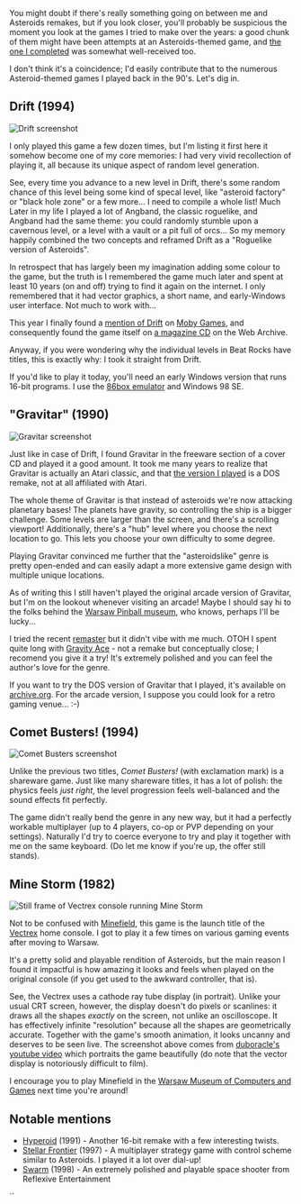 <!--
.. title: My Asteroids Adventures
.. slug: asteroids
.. date: 2001-01-01 12:00:00 UTC
.. tags:
.. category: gaming
.. link:
.. description:
.. type: text
.. status: draft
-->

You might doubt if there's really something going on between me and Asteroids remakes, but if you look closer, you'll probably be suspicious the moment you look at the games I tried to make over the years: a good chunk of them might have been attempts at an Asteroids-themed game, and [the one I completed][rocks] was somewhat well-received too.

I don't think it's a coincidence; I'd easily contribute that to the numerous Asteroid-themed games I played back in the 90's. Let's dig in.

<!--more-->

## Drift (1994)

![Drift screenshot](/images/aster/drift4.png)

I only played this game a few dozen times, but I'm listing it first here it somehow become one of my core memories: I had very vivid recollection of playing it, all because its unique aspect of random level generation.

See, every time you advance to a new level in Drift, there's some random chance of this level being some kind of specal level, like "asteroid factory" or "black hole zone" or a few more... I need to compile a whole list! Much Later in my life I played a lot of Angband, the classic roguelike, and Angband had the same theme: you could randomly stumble upon a cavernous level, or a level with a vault or a pit full of orcs... So my memory happily combined the two concepts and reframed Drift as a "Roguelike version of Asteroids".

In retrospect that has largely been my imagination adding some colour to the game, but the truth is I remembered the game much later and spent at least 10 years (on and off) trying to find it again on the internet. I only remembered that it had vector graphics, a short name, and early-Windows user interface. Not much to work with...

This year I finally found a [mention of Drift][drift] on [Moby Games][moby], and consequently found the game itself on [a magazine CD][cd] on the Web Archive.

Anyway, if you were wondering why the individual levels in Beat Rocks have titles, this is exactly why: I took it straight from Drift.

If you'd like to play it today, you'll need an early Windows version that runs 16-bit programs. I use the [86box emulator][86box] and Windows 98 SE.

## "Gravitar" (1990)

![Gravitar screenshot](/images/aster/grav.png)

Just like in case of Drift, I found Gravitar in the freeware section of a cover CD and played it a good amount. It took me many years to realize that Gravitar is actually an Atari classic, and that [the version I played][grav] is a DOS remake, not at all affiliated with Atari.

The whole theme of Gravitar is that instead of asteroids we're now attacking planetary bases! The planets have gravity, so controlling the ship is a bigger challenge. Some levels are larger than the screen, and there's a scrolling viewport! Additionally, there's a "hub" level where you choose the next location to go. This lets you choose your own difficulty to some degree.

Playing Gravitar convinced me further that the "asteroidslike" genre is pretty open-ended and can easily adapt a more extensive game design with multiple unique locations.

As of writing this I still haven't played the original arcade version of Gravitar, but I'm on the lookout whenever visiting an arcade! Maybe I should say hi to the folks behind the [Warsaw Pinball museum][pinballstation], who knows, perhaps I'll be lucky...

I tried the recent [remaster][gravitar-rem] but it didn't vibe with me much. OTOH I spent quite long with [Gravity Ace][ace] - not a remake but conceptually close; I recomend you give it a try! It's extremely polished and you can feel the author's love for the genre.

If you want to try the DOS version of Gravitar that I played, it's available on [archive.org][grav-play]. For the arcade version, I suppose you could look for a retro gaming venue... :-)

## Comet Busters! (1994)

![Comet Busters screenshot](/images/aster/comet3.png)

Unlike the previous two titles, _Comet Busters!_ (with exclamation mark) is a shareware game. Just like many shareware titles, it has a lot of polish: the physics feels _just right_, the level progression feels well-balanced and the sound effects fit perfectly.

The game didn't really bend the genre in any new way, but it had a perfectly workable multiplayer (up to 4 players, co-op or PVP depending on your settings). Naturally I'd try to coerce everyone to try and play it together with me on the same keyboard. (Do let me know if you're up, the offer still stands).

## Mine Storm (1982)

![Still frame of Vectrex console running Mine Storm](/images/aster/minestorm.png)

Not to be confused with [Minefield][mine], this game is the launch title of the [Vectrex][vectrex] home console. I got to play it a few times on various gaming events after moving to Warsaw.

It's a pretty solid and playable rendition of Asteroids, but the main reason I found it impactful is how amazing it looks and feels when played on the original console (if you get used to the awkward controller, that is).

See, the Vectrex uses a cathode ray tube display (in portrait). Unlike your usual CRT screen, however, the display doesn't do pixels or scanlines: it draws all the shapes _exactly_ on the screen, not unlike an oscilloscope. It has effectively infinite "resolution" because all the shapes are geometrically accurate. Together with the game's smooth animation, it looks uncanny and deserves to be seen live. The screenshot above comes from [duboracle's youtube video][mine-yt] which portraits the game beautifully (do note that the vector display is notoriously difficult to film).

I encourage you to play Minefield in the [Warsaw Museum of Computers and Games][wmkig] next time you're around!

## Notable mentions

- [Hyperoid](https://www.mobygames.com/game/12949/hyperoid/) (1991) - Another 16-bit remake with a few interesting twists.
- [Stellar Frontier](https://strategywiki.org/wiki/Stellar_Frontier) (1997) - A multiplayer strategy game with control scheme similar to Asteroids. I played it a lot over dial-up!
- [Swarm](https://www.mobygames.com/game/2394/swarm/) (1998) - An extremely polished and playable space shooter from Reflexive Entertainment

[drift]: https://www.mobygames.com/game/73232/drift/
[moby]: https://www.mobygames.com/group/6421/asteroids-variants/sort:title/page:0/
[pinballstation]: https://pinballstation.pl/
[gravitar-rem]: https://store.steampowered.com/app/1905430/Gravitar_Recharged/
[grav-play]: https://archive.org/details/msdos_Gravitar_1993
[grav]: https://www.mobygames.com/game/73284/gravitar/
[ace]: https://jotson.itch.io/gravity
[mine]: https://pwmarcz.pl/minefield/
[vectrex]: https://en.wikipedia.org/wiki/Vectrex
[wmkig]: https://wmkig.pl
[rocks]: https://js13kgames.com/games/beat-rocks/index.html
[cd]: https://archive.org/details/bestsellersspacegameclassics2cd
[86box]: https://86box.net/
[mine-yt]: https://www.youtube.com/watch?v=5f_8q_ENm88

``
